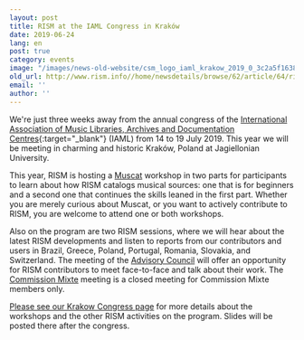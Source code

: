 ```yaml
---
layout: post
title: RISM at the IAML Congress in Kraków
date: 2019-06-24
lang: en
post: true
category: events
image: "/images/news-old-website/csm_logo_iaml_krakow_2019_0_3c2a5f1638.png"
old_url: http://www.rism.info//home/newsdetails/browse/62/article/64/rism-at-the-iaml-congress-in-krakow.html
email: ''
author: ''
---
```


We're just three weeks away from the annual congress of the [International Association of Music Libraries, Archives and Documentation Centres](https://www.iaml.info/congresses/2019-krakow){:target="_blank"} (IAML) from 14 to 19 July 2019. This year we will be meeting in charming and historic Kraków, Poland at Jagiellonian University.

This year, RISM is hosting a [Muscat](/community/muscat.html) workshop in two parts for participants to learn about how RISM catalogs musical sources: one that is for beginners and a second one that continues the skills leaned in the first part. Whether you are merely curious about Muscat, or you want to actively contribute to RISM, you are welcome to attend one or both workshops.

Also on the program are two RISM sessions, where we will hear about the latest RISM developments and listen to reports from our contributors and users in Brazil, Greece, Poland, Portugal, Romania, Slovakia, and Switzerland. The meeting of the [Advisory Council](/organization/international-partners.html) will offer an opportunity for RISM contributors to meet face-to-face and talk about their work. The [Commission Mixte](/organization/the-association.html) meeting is a closed meeting for Commission Mixte members only.

[Please see our Krakow Congress page](/publications/iaml-congresses/2019.html) for more details about the workshops and the other RISM activities on the program. Slides will be posted there after the congress.


